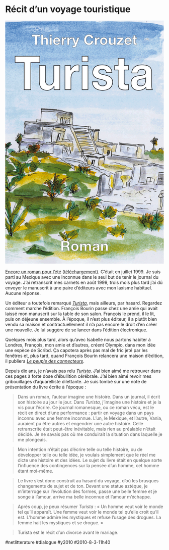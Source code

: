 # Récit d’un voyage touristique

![](_i/turista1024.png)

        
[Encore un roman pour l’été](../../page/turista) ([téléchargement](http://blog.tcrouzet.com/turista/#download)). C’était en juillet 1999. Je suis parti au Mexique avec une inconnue dans le seul but de tenir le journal du voyage. J’ai retranscrit mes carnets en août 1999, trois mois plus tard j’ai dû envoyer le manuscrit à une paire d’éditeurs avec mon laxisme habituel. Aucune réponse.

Un éditeur a toutefois remarqué *[Turista](../../page/turista)*, mais ailleurs, par hasard. Regardez comment marche l’édition. François Bourin passe chez une amie qui avait laissé mon manuscrit sur la table de son salon. François le prend, il le lit, puis on déjeune ensemble. À l’époque, il n’est plus éditeur, il a plutôt bien vendu sa maison et contractuellement il n’a pas encore le droit d’en créer une nouvelle. Je lui suggère de se lancer dans l’édition électronique.

Quelques mois plus tard, alors qu’avec Isabelle nous partons habiter à Londres, François, mon amie et d’autres, créent Olympio, dans mon idée une espèce de Scribd. Ça capotera après pas mal de fric jeté par les fenêtres et, plus tard, quand François Bourin relancera une maison d’édition, il publiera *[Le peuple des connecteurs](../../page/le-peuple-des-connecteurs)*.

Depuis dix ans, je n’avais pas relu *[Turista](../../page/turista)*. J’ai bien aimé me retrouver dans ces pages à forte dose d’ébullition cérébrale. J’ai bien aimé revoir mes gribouillages d’aquarelliste dilettante. Je suis tombé sur une note de présentation du livre écrite à l’époque :

> Dans un roman, l’auteur imagine une histoire. Dans un journal, il écrit son histoire au jour le jour. Dans *Turista*, j’imagine une histoire et je la vis pour l’écrire. Ce journal romanesque, ou ce roman vécu, est le récit en direct d’une performance : partir en voyage dans un pays inconnu avec une femme inconnue. L’un, le Mexique, et l’autre, Vania, auraient pu être autres et engendrer une autre histoire. Celle retranscrite était peut-être inévitable, mais rien au préalable n’était décidé. Je ne savais pas où me conduirait la situation dans laquelle je me plongeais.

> Mon intention n’était pas d’écrire telle ou telle histoire, ou de développer telle ou telle idée, je voulais simplement que le réel me dicte une histoire et des idées. Le sujet du livre était en quelque sorte l’influence des contingences sur la pensée d’un homme, cet homme étant moi-même.

> Le livre s’est donc construit au hasard du voyage, d’où les brusques changements de sujet et de ton. Devant une statue aztèque, je m’interroge sur l’évolution des formes, passe une belle femme et je songe à l’amour, arrive ma belle inconnue et l’amour m’échappe.

> Après coup, je peux résumer *Turista* : « Un homme veut voir le monde tel qu’il apparaît. Une femme veut voir le monde tel qu’elle croit qu’il est. L’homme admire les mystiques et refuse l’usage des drogues. La femme hait les mystiques et se drogue. »

> Turista est le récit d’un divorce avant le mariage.



#netlitterature #dialogue #y2010 #2010-8-3-11h40
